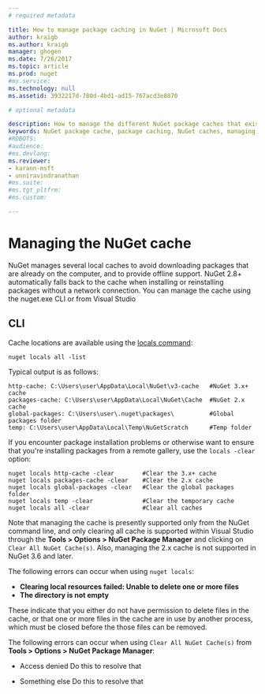 ```yaml
---
# required metadata

title: How to manage package caching in NuGet | Microsoft Docs
author: kraigb
ms.author: kraigb
manager: ghogen
ms.date: 7/26/2017
ms.topic: article
ms.prod: nuget
#ms.service:
ms.technology: null
ms.assetid: 3932217d-780d-4bd1-ad15-767acd3e8870

# optional metadata

description: How to manage the different NuGet package caches that exist on a machine, which are used when installing or restoring packages.
keywords: NuGet package cache, package caching, NuGet caches, managing caches, local NuGet cache, global NuGet cache, NuGet locals command, clearing a cache
#ROBOTS:
#audience:
#ms.devlang:
ms.reviewer:
- karann-msft
- unniravindranathan
#ms.suite:
#ms.tgt_pltfrm:
#ms.custom:

---
```


# Managing the NuGet cache

NuGet manages several local caches to avoid downloading packages that are already on the computer, and to provide offline support. NuGet 2.8+ automatically falls back to the cache when installing or reinstalling packages without a network connection. You can manage the cache using the nuget.exe CLI or from Visual Studio

## CLI

Cache locations are available using the [locals command](../tools/cli-ref-locals.md):

```
nuget locals all -list
```

Typical output is as follows:

    http-cache: C:\Users\user\AppData\Local\NuGet\v3-cache   #NuGet 3.x+ cache
    packages-cache: C:\Users\user\AppData\Local\NuGet\Cache  #NuGet 2.x cache
    global-packages: C:\Users\user\.nuget\packages\          #Global packages folder
    temp: C:\Users\user\AppData\Local\Temp\NuGetScratch      #Temp folder

If you encounter package installation problems or otherwise want to ensure that you're installing packages from a remote gallery, use the `locals -clear` option:

```
nuget locals http-cache -clear        #Clear the 3.x+ cache
nuget locals packages-cache -clear    #Clear the 2.x cache
nuget locals global-packages -clear   #Clear the global packages folder
nuget locals temp -clear              #Clear the temporary cache
nuget locals all -clear               #Clear all caches
```

Note that managing the cache is presently supported only from the NuGet command line, and only clearing all cache is supported within Visual Studio through the **Tools > Options > NuGet Package Manager** and clicking on `Clear All NuGet Cache(s)`. Also, managing the 2.x cache is not supported in NuGet 3.6 and later.

The following errors can occur when using `nuget locals`:

* **Clearing local resources failed: Unable to delete one or more files**
* **The directory is not empty**

These indicate that you either do not have permission to delete files in the cache, or that one or more files in the cache are in use by another process, which must be closed before the those files can be removed.

The following errors can occur when using `Clear All NuGet Cache(s)` from **Tools > Options > NuGet Package Manager**:

* Access denied
Do this to resolve that

* Something else
Do this to resolve that
